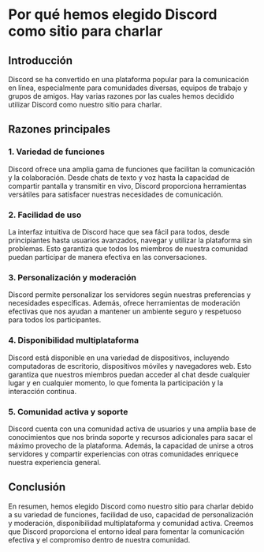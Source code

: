 # Por qué hemos elegido Discord como sitio para charlar

## Introducción
Discord se ha convertido en una plataforma popular para la comunicación en línea, especialmente para comunidades diversas, equipos de trabajo y grupos de amigos. Hay varias razones por las cuales hemos decidido utilizar Discord como nuestro sitio para charlar.

## Razones principales

### 1. **Variedad de funciones**
Discord ofrece una amplia gama de funciones que facilitan la comunicación y la colaboración. Desde chats de texto y voz hasta la capacidad de compartir pantalla y transmitir en vivo, Discord proporciona herramientas versátiles para satisfacer nuestras necesidades de comunicación.

### 2. **Facilidad de uso**
La interfaz intuitiva de Discord hace que sea fácil para todos, desde principiantes hasta usuarios avanzados, navegar y utilizar la plataforma sin problemas. Esto garantiza que todos los miembros de nuestra comunidad puedan participar de manera efectiva en las conversaciones.

### 3. **Personalización y moderación**
Discord permite personalizar los servidores según nuestras preferencias y necesidades específicas. Además, ofrece herramientas de moderación efectivas que nos ayudan a mantener un ambiente seguro y respetuoso para todos los participantes.

### 4. **Disponibilidad multiplataforma**
Discord está disponible en una variedad de dispositivos, incluyendo computadoras de escritorio, dispositivos móviles y navegadores web. Esto garantiza que nuestros miembros puedan acceder al chat desde cualquier lugar y en cualquier momento, lo que fomenta la participación y la interacción continua.

### 5. **Comunidad activa y soporte**
Discord cuenta con una comunidad activa de usuarios y una amplia base de conocimientos que nos brinda soporte y recursos adicionales para sacar el máximo provecho de la plataforma. Además, la capacidad de unirse a otros servidores y compartir experiencias con otras comunidades enriquece nuestra experiencia general.

## Conclusión
En resumen, hemos elegido Discord como nuestro sitio para charlar debido a su variedad de funciones, facilidad de uso, capacidad de personalización y moderación, disponibilidad multiplataforma y comunidad activa. Creemos que Discord proporciona el entorno ideal para fomentar la comunicación efectiva y el compromiso dentro de nuestra comunidad.
